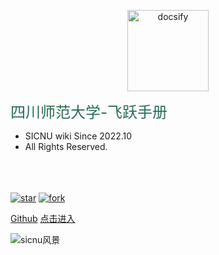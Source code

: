 
<!-- 图片 -->
<p align="center">
  <a href="https://sicnu.wiki">
    <!-- <img alt="docsify" src="src/sicnu校徽.webp" height="130"> -->
    <img alt="docsify" src="https://sicnu-wiki-1302714559.cos.ap-nanjing.myqcloud.com/Img/sicnu%E6%A0%A1%E5%BE%BD.webp" height="130">
    
  </a>
</p>


<middle><font color="276E51"><font size = "5">四川师范大学-飞跃手册</font></font></middle>

- SICNU wiki Since 2022.10 
&nbsp;&nbsp;&nbsp; 
- All Rights Reserved.

<br>
<span id="busuanzi_container_site_pv" style='display:none'>
    👀 本站总访问量：<span id="busuanzi_value_site_pv"></span> 次
</span>
<span id="busuanzi_container_site_uv" style='display:none'>
    | 🚴‍♂️ 本站总访客数：<span id="busuanzi_value_site_uv"></span> 人
</span>
<br>
<br>
<!-- 添加star, fork徽标 -->
<a href='https://github.com/SICNU-Application/wiki-SICNU/stargazers'><img src='https://img.shields.io/github/stars/SICNU-Application/wiki-SICNU' alt='star'></img></a>
<a href='https://github.com/SICNU-Application/wiki-SICNU/network/members'><img src='https://img.shields.io/github/forks/SICNU-Application/wiki-SICNU' alt='fork'></img></a>
<br>

[Github](https://github.com/SICNU-Application/wiki-SICNU) [点击进入](./README)

<!-- [点击进入](./README.md) --> 
<!-- 添加背景图片 -->
<!-- ![sicnu风景.jpeg](src/sicnu风景.webp) -->
![sicnu风景](https://sicnu-wiki-1302714559.cos.ap-nanjing.myqcloud.com/Img/sicnu%E9%A3%8E%E6%99%AF.webp)
